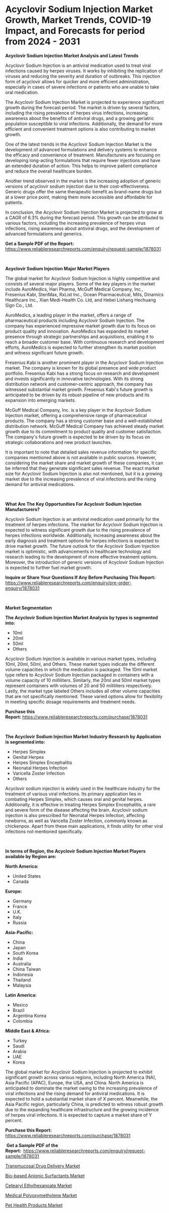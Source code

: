 <p><h1>Acyclovir Sodium Injection Market Growth, Market Trends, COVID-19 Impact, and Forecasts for period from 2024 - 2031</h1></p><p><strong>Acyclovir Sodium Injection Market Analysis and Latest Trends</strong></p>
<p><p>Acyclovir Sodium Injection is an antiviral medication used to treat viral infections caused by herpes viruses. It works by inhibiting the replication of viruses and reducing the severity and duration of outbreaks. This injection form of acyclovir allows for quicker and more efficient administration, especially in cases of severe infections or patients who are unable to take oral medication.</p><p>The Acyclovir Sodium Injection Market is projected to experience significant growth during the forecast period. The market is driven by several factors, including the rising prevalence of herpes virus infections, increasing awareness about the benefits of antiviral drugs, and a growing geriatric population susceptible to viral infections. Additionally, the demand for more efficient and convenient treatment options is also contributing to market growth.</p><p>One of the latest trends in the Acyclovir Sodium Injection Market is the development of advanced formulations and delivery systems to enhance the efficacy and convenience of treatment. Manufacturers are focusing on developing long-acting formulations that require fewer injections and have an extended duration of action. This helps to improve patient compliance and reduce the overall healthcare burden.</p><p>Another trend observed in the market is the increasing adoption of generic versions of acyclovir sodium injection due to their cost-effectiveness. Generic drugs offer the same therapeutic benefit as brand-name drugs but at a lower price point, making them more accessible and affordable for patients.</p><p>In conclusion, the Acyclovir Sodium Injection Market is projected to grow at a CAGR of 6.3% during the forecast period. This growth can be attributed to various factors, including the increasing prevalence of herpes virus infections, rising awareness about antiviral drugs, and the development of advanced formulations and generics.</p></p>
<p><strong>Get a Sample PDF of the Report:&nbsp;</strong> <a href="https://www.reliableresearchreports.com/enquiry/request-sample/1878031">https://www.reliableresearchreports.com/enquiry/request-sample/1878031</a></p>
<p>&nbsp;</p>
<p><strong>Acyclovir Sodium Injection Major Market Players</strong></p>
<p><p>The global market for Acyclovir Sodium Injection is highly competitive and consists of several major players. Some of the key players in the market include AuroMedics, Hari Pharma, McGuff Medical Company, Inc., Fresenius Kabi, SteriMax, RxList Inc., Ocean Pharmaceutical, Mits, Dinamics Healthcare Inc., Xian Medi-Health Co. Ltd, and Hebei Lishang Hechuang Sign Co., Ltd.</p><p>AuroMedics, a leading player in the market, offers a range of pharmaceutical products including Acyclovir Sodium Injection. The company has experienced impressive market growth due to its focus on product quality and innovation. AuroMedics has expanded its market presence through strategic partnerships and acquisitions, enabling it to reach a broader customer base. With continuous research and development efforts, AuroMedics is expected to further strengthen its market position and witness significant future growth.</p><p>Fresenius Kabi is another prominent player in the Acyclovir Sodium Injection market. The company is known for its global presence and wide product portfolio. Fresenius Kabi has a strong focus on research and development and invests significantly in innovative technologies. With its strong distribution network and customer-centric approach, the company has witnessed substantial market growth. Fresenius Kabi's future growth is anticipated to be driven by its robust pipeline of new products and its expansion into emerging markets.</p><p>McGuff Medical Company, Inc. is a key player in the Acyclovir Sodium Injection market, offering a comprehensive range of pharmaceutical products. The company has a strong customer base and a well-established distribution network. McGuff Medical Company has achieved steady market growth due to its commitment to product quality and customer satisfaction. The company's future growth is expected to be driven by its focus on strategic collaborations and new product launches.</p><p>It is important to note that detailed sales revenue information for specific companies mentioned above is not available in public sources. However, considering the market share and market growth of these companies, it can be inferred that they generate significant sales revenue. The exact market size for Acyclovir Sodium Injection is also not mentioned, but it is a growing market due to the increasing prevalence of viral infections and the rising demand for antiviral medications.</p></p>
<p>&nbsp;</p>
<p><strong>What Are The Key Opportunities For Acyclovir Sodium Injection Manufacturers?</strong></p>
<p><p>Acyclovir Sodium Injection is an antiviral medication used primarily for the treatment of herpes infections. The market for Acyclovir Sodium Injection is expected to witness significant growth due to the rising prevalence of herpes infections worldwide. Additionally, increasing awareness about the early diagnosis and treatment options for herpes infections is expected to drive market growth. The future outlook for the Acyclovir Sodium Injection market is optimistic, with advancements in healthcare technology and research leading to the development of more effective treatment options. Moreover, the introduction of generic versions of Acyclovir Sodium Injection is expected to further fuel market growth.</p></p>
<p><strong>Inquire or Share Your Questions If Any Before Purchasing This Report:</strong> <a href="https://www.reliableresearchreports.com/enquiry/pre-order-enquiry/1878031">https://www.reliableresearchreports.com/enquiry/pre-order-enquiry/1878031</a></p>
<p>&nbsp;</p>
<p><strong>Market Segmentation</strong></p>
<p><strong>The Acyclovir Sodium Injection Market Analysis by types is segmented into:</strong></p>
<p><ul><li>10ml</li><li>20ml</li><li>50ml</li><li>Others</li></ul></p>
<p><p>Acyclovir Sodium Injection is available in various market types, including 10ml, 20ml, 50ml, and Others. These market types indicate the different volume capacities in which the medication is packaged. The 10ml market type refers to Acyclovir Sodium Injection packaged in containers with a volume capacity of 10 milliliters. Similarly, the 20ml and 50ml market types represent containers with volumes of 20 and 50 milliliters respectively. Lastly, the market type labeled Others includes all other volume capacities that are not specifically mentioned. These varied options allow for flexibility in meeting specific dosage requirements and treatment needs.</p></p>
<p><strong>Purchase this Report:&nbsp;</strong><a href="https://www.reliableresearchreports.com/purchase/1878031">https://www.reliableresearchreports.com/purchase/1878031</a></p>
<p>&nbsp;</p>
<p><strong>The Acyclovir Sodium Injection Market Industry Research by Application is segmented into:</strong></p>
<p><ul><li>Herpes Simplex</li><li>Genital Herpes</li><li>Herpes Simplex Encephalitis</li><li>Neonatal Herpes Infection</li><li>Varicella Zoster Infection</li><li>Others</li></ul></p>
<p><p>Acyclovir sodium injection is widely used in the healthcare industry for the treatment of various viral infections. Its primary application lies in combating Herpes Simplex, which causes oral and genital herpes. Additionally, it is effective in treating Herpes Simplex Encephalitis, a rare and severe form of the disease affecting the brain. Acyclovir sodium injection is also prescribed for Neonatal Herpes Infection, affecting newborns, as well as Varicella Zoster Infection, commonly known as chickenpox. Apart from these main applications, it finds utility for other viral infections not mentioned specifically.</p></p>
<p>&nbsp;</p>
<p><strong>In terms of Region, the Acyclovir Sodium Injection Market Players available by Region are:</strong></p>
<p>
    <p> <strong> North America: </strong>
        <ul>
            <li>United States</li>
            <li>Canada</li>
        </ul>
        </p> 
    <p> <strong> Europe: </strong>
        <ul>
            <li>Germany</li>
            <li>France</li>
            <li>U.K.</li>
            <li>Italy</li>
            <li>Russia</li>
        </ul>
        </p> 
    <p> <strong> Asia-Pacific: </strong>
        <ul>
            <li>China</li>
            <li>Japan</li>
            <li>South Korea</li>
            <li>India</li>
            <li>Australia</li>
            <li>China Taiwan</li>
            <li>Indonesia</li>
            <li>Thailand</li>
            <li>Malaysia</li>
        </ul>
        </p> 
    <p> <strong> Latin America: </strong>
        <ul>
            <li>Mexico</li>
            <li>Brazil</li>
            <li>Argentina Korea</li>
            <li>Colombia</li>
        </ul>
        </p> 
    <p> <strong> Middle East & Africa: </strong>
        <ul>
            <li>Turkey</li>
            <li>Saudi</li>
            <li>Arabia</li>
            <li>UAE</li>
            <li>Korea</li>
        </ul>
    </p>
    </p>
<p><p>The global market for Acyclovir Sodium Injection is projected to exhibit significant growth across various regions, including North America (NA), Asia Pacific (APAC), Europe, the USA, and China. North America is anticipated to dominate the market owing to the increasing prevalence of viral infections and the rising demand for antiviral medications. It is expected to hold a substantial market share of X percent. Meanwhile, the Asia Pacific region, particularly China, is predicted to witness robust growth due to the expanding healthcare infrastructure and the growing incidence of herpes viral infections. It is expected to capture a market share of Y percent.</p></p>
<p><strong>Purchase this Report: </strong><a href="https://www.reliableresearchreports.com/purchase/1878031">https://www.reliableresearchreports.com/purchase/1878031</a></p>
<p>&nbsp;<strong>Get a Sample PDF of the Report:&nbsp;&nbsp;</strong><a href="https://www.reliableresearchreports.com/enquiry/request-sample/1878031">https://www.reliableresearchreports.com/enquiry/request-sample/1878031</a></p>
<p><strong></strong></p>
<p><p><a href="https://github.com/bentleemidoriestelle7o/Market-Research-Report-List-1/blob/main/transmucosal-drug-delivery-market.md">Transmucosal Drug Delivery Market</a></p><p><a href="https://medium.com/p/55205fed6ac9/edit">Bio-based Anionic Surfactants Market</a></p><p><a href="https://medium.com/p/820fc2dd633f/edit">Cetearyl Ethylhexanoate Market</a></p><p><a href="https://medium.com/p/06a161fbcdcb/edit">Medical Polyoxymethylene Market</a></p><p><a href="https://github.com/jerrycopelandthomaswsqd8q/Market-Research-Report-List-1/blob/main/pet-health-products-market.md">Pet Health Products Market</a></p></p>
